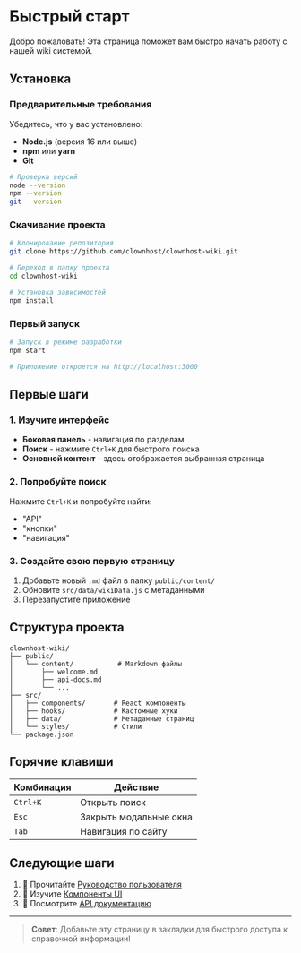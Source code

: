 # Быстрый старт

Добро пожаловать! Эта страница поможет вам быстро начать работу с нашей wiki системой.

## Установка

### Предварительные требования

Убедитесь, что у вас установлено:

- **Node.js** (версия 16 или выше)
- **npm** или **yarn**
- **Git**

```bash
# Проверка версий
node --version
npm --version
git --version
```

### Скачивание проекта

```bash
# Клонирование репозитория
git clone https://github.com/clownhost/clownhost-wiki.git

# Переход в папку проекта
cd clownhost-wiki

# Установка зависимостей
npm install
```

### Первый запуск

```bash
# Запуск в режиме разработки
npm start

# Приложение откроется на http://localhost:3000
```

## Первые шаги

### 1. Изучите интерфейс

- **Боковая панель** - навигация по разделам
- **Поиск** - нажмите `Ctrl+K` для быстрого поиска
- **Основной контент** - здесь отображается выбранная страница

### 2. Попробуйте поиск

Нажмите `Ctrl+K` и попробуйте найти:
- "API"
- "кнопки"
- "навигация"

### 3. Создайте свою первую страницу

1. Добавьте новый `.md` файл в папку `public/content/`
2. Обновите `src/data/wikiData.js` с метаданными
3. Перезапустите приложение

## Структура проекта

```
clownhost-wiki/
├── public/
│   └── content/           # Markdown файлы
│       ├── welcome.md
│       ├── api-docs.md
│       └── ...
├── src/
│   ├── components/       # React компоненты
│   ├── hooks/            # Кастомные хуки
│   ├── data/             # Метаданные страниц
│   └── styles/           # Стили
└── package.json
```

## Горячие клавиши

| Комбинация | Действие |
|------------|----------|
| `Ctrl+K` | Открыть поиск |
| `Esc` | Закрыть модальные окна |
| `Tab` | Навигация по сайту |

## Следующие шаги

1. 📖 Прочитайте [Руководство пользователя](/page/user-guide)
2. 🎨 Изучите [Компоненты UI](/page/ui-components)  
3. 🚀 Посмотрите [API документацию](/page/api-docs)

---

> **Совет**: Добавьте эту страницу в закладки для быстрого доступа к справочной информации! 